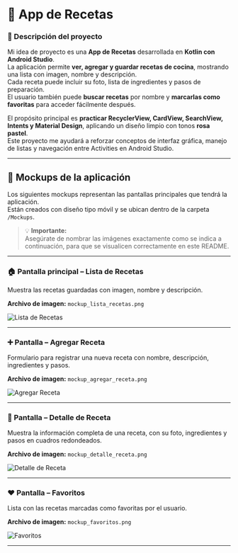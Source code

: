 # 🍲 App de Recetas

### 🧾 Descripción del proyecto

Mi idea de proyecto es una **App de Recetas** desarrollada en **Kotlin con Android Studio**.  
La aplicación permite **ver, agregar y guardar recetas de cocina**, mostrando una lista con imagen, nombre y descripción.  
Cada receta puede incluir su foto, lista de ingredientes y pasos de preparación.  
El usuario también puede **buscar recetas** por nombre y **marcarlas como favoritas** para acceder fácilmente después.  

El propósito principal es **practicar RecyclerView, CardView, SearchView, Intents y Material Design**, aplicando un diseño limpio con tonos **rosa pastel**.  
Este proyecto me ayudará a reforzar conceptos de interfaz gráfica, manejo de listas y navegación entre Activities en Android Studio.

---

## 📱 Mockups de la aplicación

Los siguientes mockups representan las pantallas principales que tendrá la aplicación.  
Están creados con diseño tipo móvil y se ubican dentro de la carpeta `/Mockups`.

> 💡 **Importante:**  
> Asegúrate de nombrar las imágenes exactamente como se indica a continuación, para que se visualicen correctamente en este README.

---

### 🏠 Pantalla principal – Lista de Recetas
Muestra las recetas guardadas con imagen, nombre y descripción.
  
**Archivo de imagen:** `mockup_lista_recetas.png`

![Lista de Recetas](Mockups/mockup_lista_recetas.png)

---

### ➕ Pantalla – Agregar Receta
Formulario para registrar una nueva receta con nombre, descripción, ingredientes y pasos.

**Archivo de imagen:** `mockup_agregar_receta.png`

![Agregar Receta](Mockups/mockup_agregar_receta.png)

---

### 🍳 Pantalla – Detalle de Receta
Muestra la información completa de una receta, con su foto, ingredientes y pasos en cuadros redondeados.

**Archivo de imagen:** `mockup_detalle_receta.png`

![Detalle de Receta](Mockups/mockup_detalle_receta.png)

---

### ❤️ Pantalla – Favoritos
Lista con las recetas marcadas como favoritas por el usuario.

**Archivo de imagen:** `mockup_favoritos.png`

![Favoritos](Mockups/mockup_favoritos.png)

---